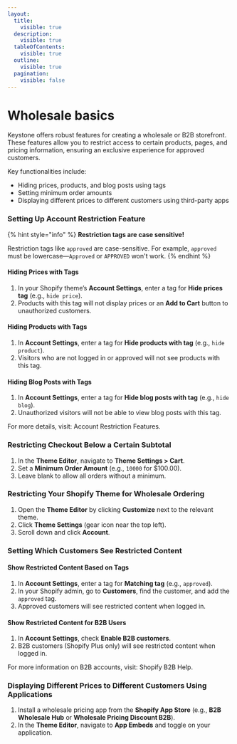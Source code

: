 ```yaml
---
layout:
  title:
    visible: true
  description:
    visible: true
  tableOfContents:
    visible: true
  outline:
    visible: true
  pagination:
    visible: false
---
```


# Wholesale basics

Keystone offers robust features for creating a wholesale or B2B storefront. These features allow you to restrict access to certain products, pages, and pricing information, ensuring an exclusive experience for approved customers.

Key functionalities include:

* Hiding prices, products, and blog posts using tags
* Setting minimum order amounts
* Displaying different prices to different customers using third-party apps

### Setting Up Account Restriction Feature

{% hint style="info" %}
**Restriction tags are case sensitive!**

Restriction tags like `approved` are case-sensitive. For example, `approved` must be lowercase—`Approved` or `APPROVED` won't work.
{% endhint %}

#### Hiding Prices with Tags

1. In your Shopify theme’s **Account Settings**, enter a tag for **Hide prices tag** (e.g., `hide price`).
2. Products with this tag will not display prices or an **Add to Cart** button to unauthorized customers.

#### Hiding Products with Tags

1. In **Account Settings**, enter a tag for **Hide products with tag** (e.g., `hide product`).
2. Visitors who are not logged in or approved will not see products with this tag.

#### Hiding Blog Posts with Tags

1. In **Account Settings**, enter a tag for **Hide blog posts with tag** (e.g., `hide blog`).
2. Unauthorized visitors will not be able to view blog posts with this tag.

For more details, visit: Account Restriction Features.

### Restricting Checkout Below a Certain Subtotal

1. In the **Theme Editor**, navigate to **Theme Settings > Cart**.
2. Set a **Minimum Order Amount** (e.g., `10000` for $100.00).
3. Leave blank to allow all orders without a minimum.

### Restricting Your Shopify Theme for Wholesale Ordering

1. Open the **Theme Editor** by clicking **Customize** next to the relevant theme.
2. Click **Theme Settings** (gear icon near the top left).
3. Scroll down and click **Account**.

### Setting Which Customers See Restricted Content

#### Show Restricted Content Based on Tags

1. In **Account Settings**, enter a tag for **Matching tag** (e.g., `approved`).
2. In your Shopify admin, go to **Customers**, find the customer, and add the `approved` tag.
3. Approved customers will see restricted content when logged in.

#### Show Restricted Content for B2B Users

1. In **Account Settings**, check **Enable B2B customers**.
2. B2B customers (Shopify Plus only) will see restricted content when logged in.

For more information on B2B accounts, visit: Shopify B2B Help.

### Displaying Different Prices to Different Customers Using Applications

1. Install a wholesale pricing app from the **Shopify App Store** (e.g., **B2B Wholesale Hub** or **Wholesale Pricing Discount B2B**).
2. In the **Theme Editor**, navigate to **App Embeds** and toggle on your application.
